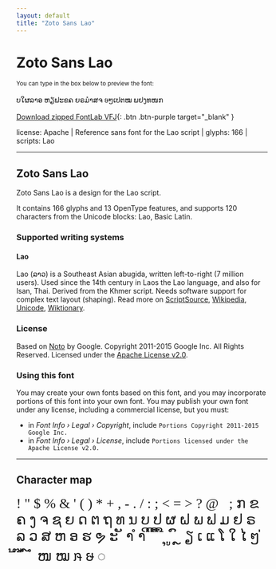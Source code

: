 ```yaml
---
layout: default
title: "Zoto Sans Lao"
---
```


# Zoto Sans Lao

<small>You can type in the box below to preview the font:</small>

<div contenteditable="true" class="texteditor" style="font-family: 'Zoto Sans Lao';">
<p spellcheck="false">ບໃຜລາອ ຫຽຟະຂຄ ຍຣມຳສຈ ໟໆເປຕໝ ພຢງທໜກ</p>
</div>

[Download zipped FontLab VFJ](https://cdn.jsdelivr.net/gh/fontlabcom/getgo-fonts/getgo-fonts/apache/zotosans/zotosans-lao.vfj){: .btn .btn-purple target="_blank" }

license: Apache \| Reference sans font for the Lao script \| glyphs: 166 \| scripts: Lao

---


## Zoto Sans Lao

Zoto Sans Lao is a design for the Lao script.

It contains 166 glyphs and 13 OpenType features, and supports 120 characters from the Unicode blocks: Lao, Basic Latin.


### Supported writing systems


#### Lao

Lao (ລາວ) is a Southeast Asian abugida, written left-to-right (7 million users). Used since the 14th century in Laos the Lao language, and also for Isan, Thai. Derived from the Khmer script. Needs software support for complex text layout (shaping). Read more on [ScriptSource](https://scriptsource.org/scr/Laoo), [Wikipedia](https://en.wikipedia.org/wiki/ISO_15924:Laoo), [Unicode](https://www.unicode.org/versions/Unicode13.0.0/ch16.pdf#G10988), [Wiktionary](https://en.wiktionary.org/wiki/Category:Lao_script).


### License

Based on [Noto](https://github.com/notofonts) by Google. Copyright 2011-2015 Google Inc. All Rights Reserved. Licensed under the [Apache License v2.0](https://www.apache.org/licenses/LICENSE-2.0.txt).

### Using this font

You may create your own fonts based on this font, and you may incorporate portions of this font into your own font. You may publish your own font under any license, including a commercial license, but you must:

- in _Font Info › Legal › Copyright_, include `Portions Copyright 2011-2015 Google Inc.`
- in _Font Info › Legal › License_, include `Portions licensed under the Apache License v2.0.`


---

## Character map

<div style="font-family: 'Zoto Sans Lao'; font-size: 2em;">
! " $ % & ' ( ) * + , - . / : ; < = > ? @   ; ກ ຂ ຄ ງ ຈ ຊ ຍ ດ ຕ ຖ ທ ນ ບ ປ ຜ ຝ ພ ຟ ມ ຢ ຣ ລ ວ ສ ຫ ອ ຮ ຯ ະ ັ າ ຳ ິ ີ ຶ ື ຸ ູ ົ ຼ ຽ ເ ແ ໂ ໃ ໄ ໆ ່ ້ ໊ ໋ ໌ ໍ ໜ ໝ ໞ ໟ ◌
</div>


